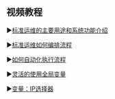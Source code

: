 ## 视频教程

▶️[标准运维的主要用途和系统功能介绍](https://www.bilibili.com/video/BV1jZ4y197aP/)

▶️[标准运维如何编排流程](bilibili.com/video/BV1634y1X77x/)

▶️[如何自动化执行流程](https://www.bilibili.com/video/BV1iR4y1W7f4/)

▶️[灵活的使用全局变量](https://www.bilibili.com/video/BV1Tu411S7DJ/)

▶️[变量：IP选择器](https://www.bilibili.com/video/BV1oP4y1H78M/)